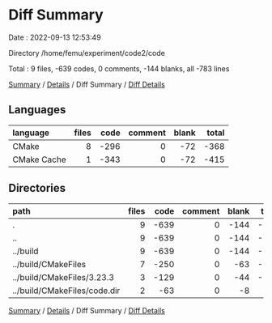 # Diff Summary

Date : 2022-09-13 12:53:49

Directory /home/femu/experiment/code2/code

Total : 9 files,  -639 codes, 0 comments, -144 blanks, all -783 lines

[Summary](results.md) / [Details](details.md) / Diff Summary / [Diff Details](diff-details.md)

## Languages
| language | files | code | comment | blank | total |
| :--- | ---: | ---: | ---: | ---: | ---: |
| CMake | 8 | -296 | 0 | -72 | -368 |
| CMake Cache | 1 | -343 | 0 | -72 | -415 |

## Directories
| path | files | code | comment | blank | total |
| :--- | ---: | ---: | ---: | ---: | ---: |
| . | 9 | -639 | 0 | -144 | -783 |
| .. | 9 | -639 | 0 | -144 | -783 |
| ../build | 9 | -639 | 0 | -144 | -783 |
| ../build/CMakeFiles | 7 | -250 | 0 | -63 | -313 |
| ../build/CMakeFiles/3.23.3 | 3 | -129 | 0 | -44 | -173 |
| ../build/CMakeFiles/code.dir | 2 | -63 | 0 | -8 | -71 |

[Summary](results.md) / [Details](details.md) / Diff Summary / [Diff Details](diff-details.md)